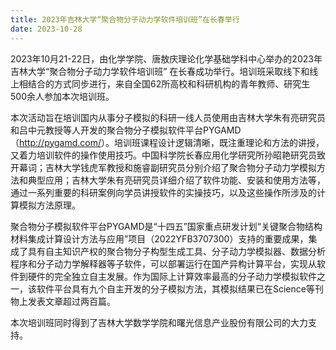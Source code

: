 ```yaml
---
title: 2023年吉林大学“聚合物分子动力学软件培训班”在长春举行
date: 2023-10-28
---
```


2023年10月21-22日，由化学学院、唐敖庆理论化学基础学科中心举办的2023年吉林大学“聚合物分子动力学软件培训班” 在长春成功举行。培训班采取线下和线上相结合的方式同步进行，来自全国62所高校和科研机构的青年教师、研究生500余人参加本次培训班。

<!--more-->

本次活动旨在培训国内从事分子模拟的科研一线人员使用由吉林大学朱有亮研究员和吕中元教授等人开发的聚合物分子模拟软件平台PYGAMD（<http://pygamd.com/>）。培训班课程设计逻辑清晰，既注重理论和方法的讲授，又着力培训软件的操作使用技巧。中国科学院长春应用化学研究所孙昭艳研究员致开幕词；吉林大学钱虎军教授和施睿副研究员分别介绍了聚合物分子动力学模拟方法和典型应用；吉林大学朱有亮研究员详细介绍了软件功能、安装和使用方法等，通过一系列重要的科研案例向学员讲授软件的实操技巧，以及这些操作所涉及的计算模拟方法原理。

聚合物分子模拟软件平台PYGAMD是“十四五”国家重点研发计划“关键聚合物结构材料集成计算设计方法与应用”项目（2022YFB3707300）支持的重要成果，集成了具有自主知识产权的聚合物分子构型生成工具、分子动力学模拟器、数据分析程序和分子动力学解释器等子软件，可以部署运行在国产异构计算平台，实现从软件到硬件的完全独立自主发展。作为国际上计算效率最高的分子动力学模拟软件之一，该软件平台具有九个自主开发的分子模拟方法，其模拟结果已在Science等刊物上发表文章超过两百篇。

本次培训班同时得到了吉林大学数学学院和曙光信息产业股份有限公司的大力支持。
